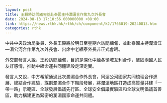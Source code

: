 ```yaml
---
layout: post
title: 王毅將訪問緬甸並赴泰國主持瀾湄合作第九次外長會
date: 2024-08-13 17:10:56.000000000 +08:00
link: https://news.rthk.hk/rthk/ch/component/k2/1766019-20240813.htm
categories: rthk
---
```


中共中央政治局委員、外長王毅將於明日至星期六訪問緬甸，並赴泰國主持瀾滄江—湄公河合作第九次外長會、出席中老緬泰外長非正式會晤。

外交部發言人說，王毅訪問緬甸，目的是深化中緬各領域互利合作，鞏固兩國人民友好感情，推動中緬命運共同體建設走深走實。

發言人又說，中方希望通過此次瀾湄合作外長會，同湄公河國家共同梳理合作進展、總結合作經驗，謀劃瀾湄合作下階段發展，將瀾湄地區打造成高質量共建「一帶一路」示範區、全球發展倡議先行區、全球安全倡議實驗區和全球文明倡議首善區，助力構建更為緊密的瀾湄國家命運共同體。
